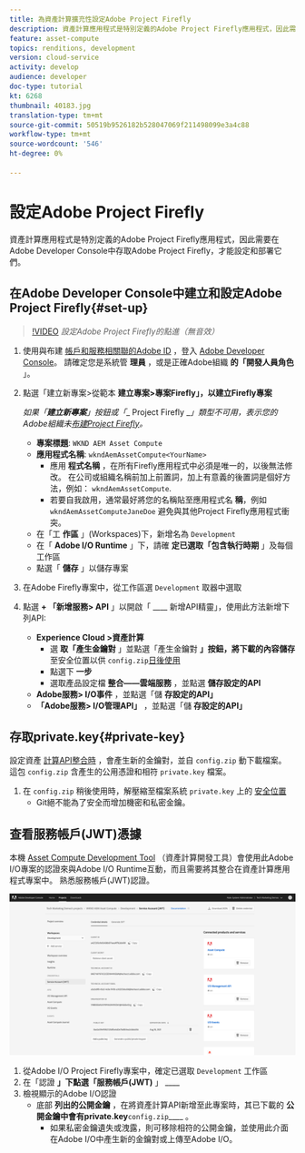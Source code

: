 ```yaml
---
title: 為資產計算擴充性設定Adobe Project Firefly
description: 資產計算應用程式是特別定義的Adobe Project Firefly應用程式，因此需要在Adobe Developer Console中存取Adobe Project Firefly，才能設定和部署它們。
feature: asset-compute
topics: renditions, development
version: cloud-service
activity: develop
audience: developer
doc-type: tutorial
kt: 6268
thumbnail: 40183.jpg
translation-type: tm+mt
source-git-commit: 50519b9526182b528047069f211498099e3a4c88
workflow-type: tm+mt
source-wordcount: '546'
ht-degree: 0%

---
```



# 設定Adobe Project Firefly

資產計算應用程式是特別定義的Adobe Project Firefly應用程式，因此需要在Adobe Developer Console中存取Adobe Project Firefly，才能設定和部署它們。

## 在Adobe Developer Console中建立和設定Adobe Project Firefly{#set-up}

>[!VIDEO](https://video.tv.adobe.com/v/40183/?quality=12&learn=on)
_設定Adobe Project Firefly的點進（無音效）_

1. 使用與布建 [帳戶和服務相關聯的Adobe ID](https://console.adobe.io) ，登入 [Adobe Developer Console](./accounts-and-services.md)。 請確定您是系統管 __理員__ ，或是正確Adobe組織 __的「開發人員角色__ 」。
1. 點選「建立新專案>從範本 __建立專案>專案Firefly」，以建立Firefly專案__

   _如果「__&#x200B;建立新專案&#x200B;__」按鈕或「__ Project Firefly __」類型不可用，表示您的Adobe組織未[布建Project Firefly](#request-adobe-project-firefly)。_

   + __專案標題__: `WKND AEM Asset Compute`
   + __應用程式名稱__: `wkndAemAssetCompute<YourName>`
      + 應用 __程式名稱__ ，在所有Firefly應用程式中必須是唯一的，以後無法修改。 在公司或組織名稱前加上前置詞，加上有意義的後置詞是個好方法，例如： `wkndAemAssetCompute`.
      + 若要自我啟用，通常最好將您的名稱貼至應用程式名 __稱__，例如 `wkndAemAssetComputeJaneDoe` 避免與其他Project Firefly應用程式衝突。
   + 在「工 __作區__ 」(Workspaces)下，新增名為 `Development`
   + 在「 __Adobe I/O Runtime__ 」下，請確 __定已選取「包含執行時期__ 」及每個工作區
   + 點選「 __儲存__ 」以儲存專案
1. 在Adobe Firefly專案中，從工作區選 `Development` 取器中選取
1. 點選 __+ 「新增服務> API__ 」以開啟「 ____ 新增API精靈」，使用此方法新增下列API:

   + __Experience Cloud >資產計算__
      + 選 __取「產生金鑰對__ 」並點選「產生金鑰對 __」按鈕，將下載的內容儲存__ 至安全位置以供 `config.zip`[日後使用](#private-key)
      + 點選下 __一步__
      + 選取產品設定檔 __整合——雲端服務__ ，並點選 __儲存設定的API__
   + __Adobe服務> I/O事件__ ，並點選「儲 __存設定的API」__
   + __「Adobe服務> I/O管理API」__ ，並點選「儲 __存設定的API」__

## 存取private.key{#private-key}

設定資產 [計算API整合時](#set-up) ，會產生新的金鑰對，並自 `config.zip` 動下載檔案。 這包 `config.zip` 含產生的公用憑證和相符 `private.key` 檔案。

1. 在 `config.zip` 稍後使用時，解壓縮至檔案系統 `private.key` 上的 [安全位置](../develop/environment-variables.md)
   + Git絕不能為了安全而增加機密和私密金鑰。

## 查看服務帳戶(JWT)憑據

本機 [Asset Compute Development Tool](../develop/development-tool.md) （資產計算開發工具）會使用此Adobe I/O專案的認證來與Adobe I/O Runtime互動，而且需要將其整合在資產計算應用程式專案中。 熟悉服務帳戶(JWT)認證。

![Adobe開發人員服務帳戶認證](./assets/firefly/service-account.png)

1. 從Adobe I/O Project Firefly專案中，確定已選取 `Development` 工作區
1. 在「認證 __」下點選「服務帳戶(JWT)__ 」 ____
1. 檢視顯示的Adobe I/O認證
   + 底部 __列出的公開金鑰__ ，在將資產計算API新增至此專案時，其已下載的 __公開金鑰中會有private.key__`config.zip`____ 。
      + 如果私密金鑰遺失或洩露，則可移除相符的公開金鑰，並使用此介面在Adobe I/O中產生新的金鑰對或上傳至Adobe I/O。
